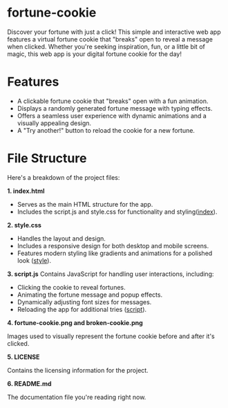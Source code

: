 # fortune-cookie
Discover your fortune with just a click! This simple and interactive web app features a virtual fortune cookie that "breaks" open to reveal a message when clicked. Whether you're seeking inspiration, fun, or a little bit of magic, this web app is your digital fortune cookie for the day!

# Features
- A clickable fortune cookie that "breaks" open with a fun animation.
- Displays a randomly generated fortune message with typing effects.
- Offers a seamless user experience with dynamic animations and a visually appealing design.
- A "Try another!" button to reload the cookie for a new fortune.

# File Structure
Here's a breakdown of the project files:

**1. index.html**
- Serves as the main HTML structure for the app.
- Includes the script.js and style.css for functionality and styling​ ([index](https://github.com/negin-mgdm/fortune-cookie/blob/main/index.html)).

  
**2. style.css**
- Handles the layout and design.
- Includes a responsive design for both desktop and mobile screens.
- Features modern styling like gradients and animations for a polished look ​([style](https://github.com/negin-mgdm/fortune-cookie/blob/main/style.css)).

  
**3. script.js**
Contains JavaScript for handling user interactions, including:
- Clicking the cookie to reveal fortunes.
- Animating the fortune message and popup effects.
- Dynamically adjusting font sizes for messages.
- Reloading the app for additional tries​ ([script](https://github.com/negin-mgdm/fortune-cookie/blob/main/script.js)).

  
**4. fortune-cookie.png and broken-cookie.png**

Images used to visually represent the fortune cookie before and after it's clicked.

  
**5. LICENSE**

Contains the licensing information for the project.

  
**6. README.md**

The documentation file you're reading right now.

